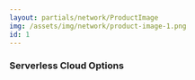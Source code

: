 ```yaml
---
layout: partials/network/ProductImage
img: /assets/img/network/product-image-1.png
id: 1
---
```


### Serverless Cloud Options